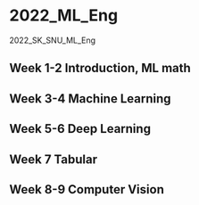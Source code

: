 # 2022_ML_Eng
2022_SK_SNU_ML_Eng

## Week 1-2 Introduction, ML math
## Week 3-4 Machine Learning
## Week 5-6 Deep Learning
## Week 7   Tabular
## Week 8-9 Computer Vision
